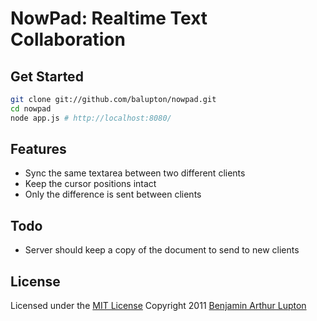 # NowPad: Realtime Text Collaboration


## Get Started

``` bash
git clone git://github.com/balupton/nowpad.git
cd nowpad
node app.js # http://localhost:8080/
```

## Features

* Sync the same textarea between two different clients
* Keep the cursor positions intact
* Only the difference is sent between clients


## Todo

* Server should keep a copy of the document to send to new clients


## License

Licensed under the [MIT License](http://creativecommons.org/licenses/MIT/)
Copyright 2011 [Benjamin Arthur Lupton](http://balupton.com)
